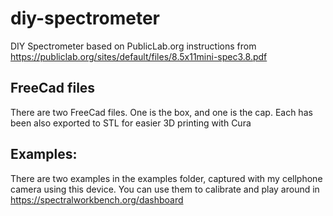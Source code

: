 # diy-spectrometer
DIY Spectrometer based on PublicLab.org instructions from https://publiclab.org/sites/default/files/8.5x11mini-spec3.8.pdf

## FreeCad files
There are two FreeCad files. One is the box, and one is the cap. 
Each has been also exported to STL for easier 3D printing with Cura

## Examples:
There are two examples in the examples folder, captured with my cellphone camera using this device.
You can use them to calibrate and play around in https://spectralworkbench.org/dashboard
